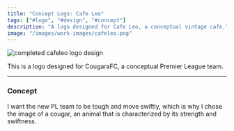 ```yaml
---
title: "Concept Logo: Cafe Leo"
tags: ["#logo", "#design", "#concept"]
description: "A logo designed for Cafe Leo, a conceptual vintage cafe."
image: "/images/work-images/cafeleo.png"
---
```


![completed cafeleo logo design](/images/work-images/cafeleo.png)

This is a logo designed for CougaraFC, a conceptual Premier League team.
___

### Concept

I want the new PL team to be tough and move swiftly, which is why I chose the image of a cougar, an animal that is characterized by its strength and swiftness.
